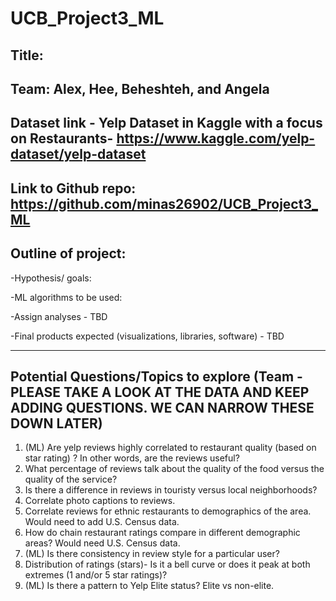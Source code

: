 # UCB_Project3_ML

## Title: 

## Team: Alex, Hee, Beheshteh, and Angela

## Dataset link - Yelp Dataset in Kaggle with a focus on Restaurants- https://www.kaggle.com/yelp-dataset/yelp-dataset

## Link to Github repo: https://github.com/minas26902/UCB_Project3_ML

## Outline of project:

-Hypothesis/ goals:

-ML algorithms to be used:

-Assign analyses - TBD

-Final products expected (visualizations, libraries, software) - TBD

-------
## Potential Questions/Topics to explore (Team - PLEASE TAKE A LOOK AT THE DATA AND KEEP ADDING QUESTIONS. WE CAN NARROW THESE DOWN LATER)

1. (ML) Are yelp reviews highly correlated to restaurant quality (based on star rating) ? In other words, are the reviews useful? 
2. What percentage of reviews talk about the quality of the food versus the quality of the service?
3. Is there a difference in reviews in touristy versus local neighborhoods?
4. Correlate photo captions to reviews.
5. Correlate reviews for ethnic restaurants to demographics of the area. Would need to add U.S. Census data.
6. How do chain restaurant ratings compare in different demographic areas? Would need U.S. Census data.
7. (ML) Is there consistency in review style for a particular user?
8. Distribution of  ratings (stars)- Is it a bell curve or does it peak at both extremes (1 and/or 5 star ratings)?
9. (ML) Is there a pattern to Yelp Elite status? Elite vs non-elite.
